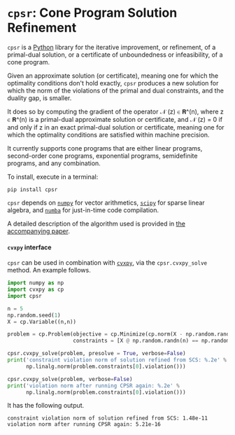 # `cpsr`: Cone Program Solution Refinement

`cpsr` is a [Python]([https://www.python.org) library 
for the iterative improvement, or refinement,
of a primal-dual solution,
or a certificate of unboundedness or infeasibility,
of a cone program. 

Given an approximate solution (or certificate), 
meaning one for which the optimality 
conditions don't hold exactly, 
`cpsr` produces a new solution for which 
the norm of the violations of the primal and dual constraints, 
and the duality gap, is smaller. 

It does so by computing the gradient 
of the operator 𝒩 (z) ∈ 𝗥^(n), 
where z ∈ 𝗥^(n) is a primal-dual approximate solution or certificate,
and 𝒩 (z) = 0 if and only if z in an exact primal-dual solution
or certificate, meaning one for which the optimality conditions
are satisfied within machine precision.

It currently supports cone programs that are
either 
linear programs,
second-order cone programs, 
exponential programs, 
semidefinite programs,
and any combination. 

To install, execute in a terminal:

```
pip install cpsr
```

`cpsr` depends on [`numpy`](http://www.numpy.org) for vector arithmetics, 
[`scipy`](https://www.scipy.org) for sparse linear algebra,
and [`numba`](https://numba.pydata.org) for just-in-time code compilation.

A detailed description of the algorithm used is provided
in [the accompanying paper](http://stanford.edu/~boyd/papers/cone_prog_refine.html).

#### `cvxpy` interface

`cpsr` can be used in combination with [`cvxpy`](https://www.cvxpy.org),
via the `cpsr.cvxpy_solve` method. An example follows.

```python
import numpy as np
import cvxpy as cp
import cpsr

n = 5
np.random.seed(1)
X = cp.Variable((n,n))

problem = cp.Problem(objective = cp.Minimize(cp.norm(X - np.random.randn(n, n))), 
                     constraints = [X @ np.random.randn(n) == np.random.randn(n)])

cpsr.cvxpy_solve(problem, presolve = True, verbose=False)
print('constraint violation norm of solution refined from SCS: %.2e' % 
      np.linalg.norm(problem.constraints[0].violation()))

cpsr.cvxpy_solve(problem, verbose=False)
print('violation norm after running CPSR again: %.2e' % 
      np.linalg.norm(problem.constraints[0].violation()))
```

It has the following output.

```
constraint violation norm of solution refined from SCS: 1.48e-11
violation norm after running CPSR again: 5.21e-16
```
